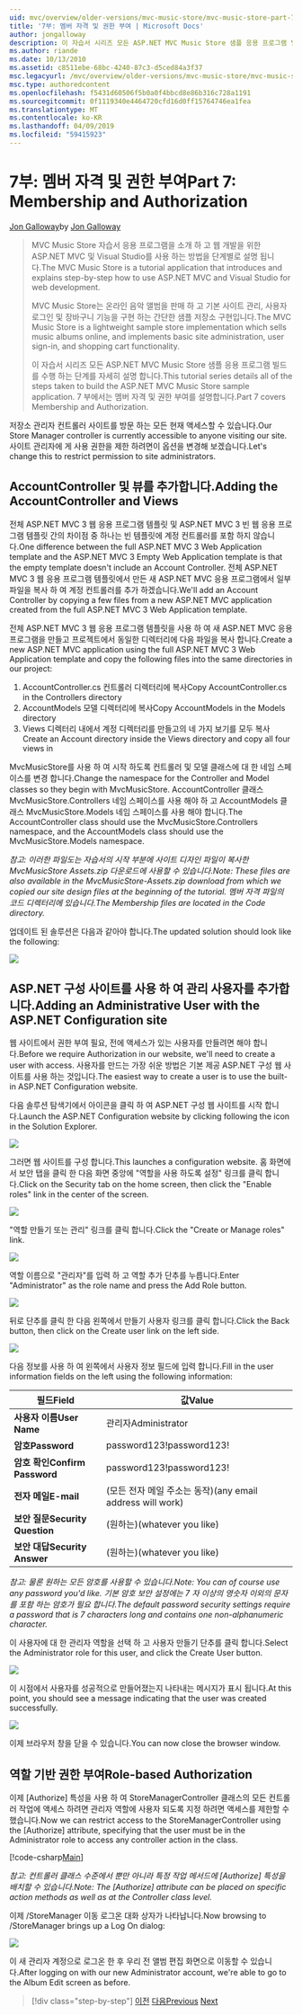 ```yaml
---
uid: mvc/overview/older-versions/mvc-music-store/mvc-music-store-part-7
title: '7부: 멤버 자격 및 권한 부여 | Microsoft Docs'
author: jongalloway
description: 이 자습서 시리즈 모든 ASP.NET MVC Music Store 샘플 응용 프로그램 빌드를 수행 하는 단계를 자세히 설명 합니다. 7 부에서는 멤버 자격 및 권한 부여를 설명합니다.
ms.author: riande
ms.date: 10/13/2010
ms.assetid: c8511ebe-68bc-4240-87c3-d5ced84a3f37
msc.legacyurl: /mvc/overview/older-versions/mvc-music-store/mvc-music-store-part-7
msc.type: authoredcontent
ms.openlocfilehash: f5431d60506f5b0a0f4bbcd8e86b316c728a1191
ms.sourcegitcommit: 0f1119340e4464720cfd16d0ff15764746ea1fea
ms.translationtype: MT
ms.contentlocale: ko-KR
ms.lasthandoff: 04/09/2019
ms.locfileid: "59415923"
---
```

# <a name="part-7-membership-and-authorization"></a><span data-ttu-id="52e50-104">7부: 멤버 자격 및 권한 부여</span><span class="sxs-lookup"><span data-stu-id="52e50-104">Part 7: Membership and Authorization</span></span>

<span data-ttu-id="52e50-105">[Jon Galloway](https://github.com/jongalloway)</span><span class="sxs-lookup"><span data-stu-id="52e50-105">by [Jon Galloway](https://github.com/jongalloway)</span></span>

> <span data-ttu-id="52e50-106">MVC Music Store 자습서 응용 프로그램을 소개 하 고 웹 개발을 위한 ASP.NET MVC 및 Visual Studio를 사용 하는 방법을 단계별로 설명 됩니다.</span><span class="sxs-lookup"><span data-stu-id="52e50-106">The MVC Music Store is a tutorial application that introduces and explains step-by-step how to use ASP.NET MVC and Visual Studio for web development.</span></span>  
>   
> <span data-ttu-id="52e50-107">MVC Music Store는 온라인 음악 앨범을 판매 하 고 기본 사이트 관리, 사용자 로그인 및 장바구니 기능을 구현 하는 간단한 샘플 저장소 구현입니다.</span><span class="sxs-lookup"><span data-stu-id="52e50-107">The MVC Music Store is a lightweight sample store implementation which sells music albums online, and implements basic site administration, user sign-in, and shopping cart functionality.</span></span>  
>   
> <span data-ttu-id="52e50-108">이 자습서 시리즈 모든 ASP.NET MVC Music Store 샘플 응용 프로그램 빌드를 수행 하는 단계를 자세히 설명 합니다.</span><span class="sxs-lookup"><span data-stu-id="52e50-108">This tutorial series details all of the steps taken to build the ASP.NET MVC Music Store sample application.</span></span> <span data-ttu-id="52e50-109">7 부에서는 멤버 자격 및 권한 부여를 설명합니다.</span><span class="sxs-lookup"><span data-stu-id="52e50-109">Part 7 covers Membership and Authorization.</span></span>


<span data-ttu-id="52e50-110">저장소 관리자 컨트롤러 사이트를 방문 하는 모든 현재 액세스할 수 있습니다.</span><span class="sxs-lookup"><span data-stu-id="52e50-110">Our Store Manager controller is currently accessible to anyone visiting our site.</span></span> <span data-ttu-id="52e50-111">사이트 관리자에 게 사용 권한을 제한 하려면이 옵션을 변경해 보겠습니다.</span><span class="sxs-lookup"><span data-stu-id="52e50-111">Let's change this to restrict permission to site administrators.</span></span>

## <a name="adding-the-accountcontroller-and-views"></a><span data-ttu-id="52e50-112">AccountController 및 뷰를 추가합니다.</span><span class="sxs-lookup"><span data-stu-id="52e50-112">Adding the AccountController and Views</span></span>

<span data-ttu-id="52e50-113">전체 ASP.NET MVC 3 웹 응용 프로그램 템플릿 및 ASP.NET MVC 3 빈 웹 응용 프로그램 템플릿 간의 차이점 중 하나는 빈 템플릿에 계정 컨트롤러를 포함 하지 않습니다.</span><span class="sxs-lookup"><span data-stu-id="52e50-113">One difference between the full ASP.NET MVC 3 Web Application template and the ASP.NET MVC 3 Empty Web Application template is that the empty template doesn't include an Account Controller.</span></span> <span data-ttu-id="52e50-114">전체 ASP.NET MVC 3 웹 응용 프로그램 템플릿에서 만든 새 ASP.NET MVC 응용 프로그램에서 일부 파일을 복사 하 여 계정 컨트롤러를 추가 하겠습니다.</span><span class="sxs-lookup"><span data-stu-id="52e50-114">We'll add an Account Controller by copying a few files from a new ASP.NET MVC application created from the full ASP.NET MVC 3 Web Application template.</span></span>

<span data-ttu-id="52e50-115">전체 ASP.NET MVC 3 웹 응용 프로그램 템플릿을 사용 하 여 새 ASP.NET MVC 응용 프로그램을 만들고 프로젝트에서 동일한 디렉터리에 다음 파일을 복사 합니다.</span><span class="sxs-lookup"><span data-stu-id="52e50-115">Create a new ASP.NET MVC application using the full ASP.NET MVC 3 Web Application template and copy the following files into the same directories in our project:</span></span>

1. <span data-ttu-id="52e50-116">AccountController.cs 컨트롤러 디렉터리에 복사</span><span class="sxs-lookup"><span data-stu-id="52e50-116">Copy AccountController.cs in the Controllers directory</span></span>
2. <span data-ttu-id="52e50-117">AccountModels 모델 디렉터리에 복사</span><span class="sxs-lookup"><span data-stu-id="52e50-117">Copy AccountModels in the Models directory</span></span>
3. <span data-ttu-id="52e50-118">Views 디렉터리 내에서 계정 디렉터리를 만들고의 네 가지 보기를 모두 복사</span><span class="sxs-lookup"><span data-stu-id="52e50-118">Create an Account directory inside the Views directory and copy all four views in</span></span>

<span data-ttu-id="52e50-119">MvcMusicStore를 사용 하 여 시작 하도록 컨트롤러 및 모델 클래스에 대 한 네임 스페이스를 변경 합니다.</span><span class="sxs-lookup"><span data-stu-id="52e50-119">Change the namespace for the Controller and Model classes so they begin with MvcMusicStore.</span></span> <span data-ttu-id="52e50-120">AccountController 클래스 MvcMusicStore.Controllers 네임 스페이스를 사용 해야 하 고 AccountModels 클래스 MvcMusicStore.Models 네임 스페이스를 사용 해야 합니다.</span><span class="sxs-lookup"><span data-stu-id="52e50-120">The AccountController class should use the MvcMusicStore.Controllers namespace, and the AccountModels class should use the MvcMusicStore.Models namespace.</span></span>

*<span data-ttu-id="52e50-121">참고: 이러한 파일도는 자습서의 시작 부분에 사이트 디자인 파일이 복사한 MvcMusicStore Assets.zip 다운로드에 사용할 수 있습니다.</span><span class="sxs-lookup"><span data-stu-id="52e50-121">Note: These files are also available in the MvcMusicStore-Assets.zip download from which we copied our site design files at the beginning of the tutorial.</span></span> <span data-ttu-id="52e50-122">멤버 자격 파일의 코드 디렉터리에 있습니다.</span><span class="sxs-lookup"><span data-stu-id="52e50-122">The Membership files are located in the Code directory.</span></span>*

<span data-ttu-id="52e50-123">업데이트 된 솔루션은 다음과 같아야 합니다.</span><span class="sxs-lookup"><span data-stu-id="52e50-123">The updated solution should look like the following:</span></span>

![](mvc-music-store-part-7/_static/image1.png)

## <a name="adding-an-administrative-user-with-the-aspnet-configuration-site"></a><span data-ttu-id="52e50-124">ASP.NET 구성 사이트를 사용 하 여 관리 사용자를 추가합니다.</span><span class="sxs-lookup"><span data-stu-id="52e50-124">Adding an Administrative User with the ASP.NET Configuration site</span></span>

<span data-ttu-id="52e50-125">웹 사이트에서 권한 부여 필요, 전에 액세스가 있는 사용자를 만들려면 해야 합니다.</span><span class="sxs-lookup"><span data-stu-id="52e50-125">Before we require Authorization in our website, we'll need to create a user with access.</span></span> <span data-ttu-id="52e50-126">사용자를 만드는 가장 쉬운 방법은 기본 제공 ASP.NET 구성 웹 사이트를 사용 하는 것입니다.</span><span class="sxs-lookup"><span data-stu-id="52e50-126">The easiest way to create a user is to use the built-in ASP.NET Configuration website.</span></span>

<span data-ttu-id="52e50-127">다음 솔루션 탐색기에서 아이콘을 클릭 하 여 ASP.NET 구성 웹 사이트를 시작 합니다.</span><span class="sxs-lookup"><span data-stu-id="52e50-127">Launch the ASP.NET Configuration website by clicking following the icon in the Solution Explorer.</span></span>

![](mvc-music-store-part-7/_static/image2.png)

<span data-ttu-id="52e50-128">그러면 웹 사이트를 구성 합니다.</span><span class="sxs-lookup"><span data-stu-id="52e50-128">This launches a configuration website.</span></span> <span data-ttu-id="52e50-129">홈 화면에서 보안 탭을 클릭 한 다음 화면 중앙에 "역할을 사용 하도록 설정" 링크를 클릭 합니다.</span><span class="sxs-lookup"><span data-stu-id="52e50-129">Click on the Security tab on the home screen, then click the "Enable roles" link in the center of the screen.</span></span>

![](mvc-music-store-part-7/_static/image3.png)

<span data-ttu-id="52e50-130">"역할 만들기 또는 관리" 링크를 클릭 합니다.</span><span class="sxs-lookup"><span data-stu-id="52e50-130">Click the "Create or Manage roles" link.</span></span>

![](mvc-music-store-part-7/_static/image4.png)

<span data-ttu-id="52e50-131">역할 이름으로 "관리자"를 입력 하 고 역할 추가 단추를 누릅니다.</span><span class="sxs-lookup"><span data-stu-id="52e50-131">Enter "Administrator" as the role name and press the Add Role button.</span></span>

![](mvc-music-store-part-7/_static/image5.png)

<span data-ttu-id="52e50-132">뒤로 단추를 클릭 한 다음 왼쪽에서 만들기 사용자 링크를 클릭 합니다.</span><span class="sxs-lookup"><span data-stu-id="52e50-132">Click the Back button, then click on the Create user link on the left side.</span></span>

![](mvc-music-store-part-7/_static/image6.png)

<span data-ttu-id="52e50-133">다음 정보를 사용 하 여 왼쪽에서 사용자 정보 필드에 입력 합니다.</span><span class="sxs-lookup"><span data-stu-id="52e50-133">Fill in the user information fields on the left using the following information:</span></span>

| **<span data-ttu-id="52e50-134">필드</span><span class="sxs-lookup"><span data-stu-id="52e50-134">Field</span></span>** | **<span data-ttu-id="52e50-135">값</span><span class="sxs-lookup"><span data-stu-id="52e50-135">Value</span></span>** |
| --- | --- |
| **<span data-ttu-id="52e50-136">사용자 이름</span><span class="sxs-lookup"><span data-stu-id="52e50-136">User Name</span></span>** | <span data-ttu-id="52e50-137">관리자</span><span class="sxs-lookup"><span data-stu-id="52e50-137">Administrator</span></span> |
| **<span data-ttu-id="52e50-138">암호</span><span class="sxs-lookup"><span data-stu-id="52e50-138">Password</span></span>** | <span data-ttu-id="52e50-139">password123!</span><span class="sxs-lookup"><span data-stu-id="52e50-139">password123!</span></span> |
| **<span data-ttu-id="52e50-140">암호 확인</span><span class="sxs-lookup"><span data-stu-id="52e50-140">Confirm Password</span></span>** | <span data-ttu-id="52e50-141">password123!</span><span class="sxs-lookup"><span data-stu-id="52e50-141">password123!</span></span> |
| **<span data-ttu-id="52e50-142">전자 메일</span><span class="sxs-lookup"><span data-stu-id="52e50-142">E-mail</span></span>** | <span data-ttu-id="52e50-143">(모든 전자 메일 주소는 동작)</span><span class="sxs-lookup"><span data-stu-id="52e50-143">(any email address will work)</span></span> |
| **<span data-ttu-id="52e50-144">보안 질문</span><span class="sxs-lookup"><span data-stu-id="52e50-144">Security Question</span></span>** | <span data-ttu-id="52e50-145">(원하는)</span><span class="sxs-lookup"><span data-stu-id="52e50-145">(whatever you like)</span></span> |
| **<span data-ttu-id="52e50-146">보안 대답</span><span class="sxs-lookup"><span data-stu-id="52e50-146">Security Answer</span></span>** | <span data-ttu-id="52e50-147">(원하는)</span><span class="sxs-lookup"><span data-stu-id="52e50-147">(whatever you like)</span></span> |

*<span data-ttu-id="52e50-148">참고: 물론 원하는 모든 암호를 사용할 수 있습니다.</span><span class="sxs-lookup"><span data-stu-id="52e50-148">Note: You can of course use any password you'd like.</span></span> <span data-ttu-id="52e50-149">기본 암호 보안 설정에는 7 자 이상의 영숫자 이외의 문자를 포함 하는 암호가 필요 합니다.</span><span class="sxs-lookup"><span data-stu-id="52e50-149">The default password security settings require a password that is 7 characters long and contains one non-alphanumeric character.</span></span>*

<span data-ttu-id="52e50-150">이 사용자에 대 한 관리자 역할을 선택 하 고 사용자 만들기 단추를 클릭 합니다.</span><span class="sxs-lookup"><span data-stu-id="52e50-150">Select the Administrator role for this user, and click the Create User button.</span></span>

![](mvc-music-store-part-7/_static/image7.png)

<span data-ttu-id="52e50-151">이 시점에서 사용자를 성공적으로 만들어졌는지 나타내는 메시지가 표시 됩니다.</span><span class="sxs-lookup"><span data-stu-id="52e50-151">At this point, you should see a message indicating that the user was created successfully.</span></span>

![](mvc-music-store-part-7/_static/image8.png)

<span data-ttu-id="52e50-152">이제 브라우저 창을 닫을 수 있습니다.</span><span class="sxs-lookup"><span data-stu-id="52e50-152">You can now close the browser window.</span></span>

## <a name="role-based-authorization"></a><span data-ttu-id="52e50-153">역할 기반 권한 부여</span><span class="sxs-lookup"><span data-stu-id="52e50-153">Role-based Authorization</span></span>

<span data-ttu-id="52e50-154">이제 [Authorize] 특성을 사용 하 여 StoreManagerController 클래스의 모든 컨트롤러 작업에 액세스 하려면 관리자 역할에 사용자 되도록 지정 하려면 액세스를 제한할 수 했습니다.</span><span class="sxs-lookup"><span data-stu-id="52e50-154">Now we can restrict access to the StoreManagerController using the [Authorize] attribute, specifying that the user must be in the Administrator role to access any controller action in the class.</span></span>

[!code-csharp[Main](mvc-music-store-part-7/samples/sample1.cs)]

*<span data-ttu-id="52e50-155">참고: 컨트롤러 클래스 수준에서 뿐만 아니라 특정 작업 메서드에 [Authorize] 특성을 배치할 수 있습니다.</span><span class="sxs-lookup"><span data-stu-id="52e50-155">Note: The [Authorize] attribute can be placed on specific action methods as well as at the Controller class level.</span></span>*

<span data-ttu-id="52e50-156">이제 /StoreManager 이동 로그온 대화 상자가 나타납니다.</span><span class="sxs-lookup"><span data-stu-id="52e50-156">Now browsing to /StoreManager brings up a Log On dialog:</span></span>

![](mvc-music-store-part-7/_static/image9.png)

<span data-ttu-id="52e50-157">이 새 관리자 계정으로 로그온 한 후 우리 전 앨범 편집 화면으로 이동할 수 있습니다.</span><span class="sxs-lookup"><span data-stu-id="52e50-157">After logging on with our new Administrator account, we're able to go to the Album Edit screen as before.</span></span>

> [!div class="step-by-step"]
> <span data-ttu-id="52e50-158">[이전](mvc-music-store-part-6.md)
> [다음](mvc-music-store-part-8.md)</span><span class="sxs-lookup"><span data-stu-id="52e50-158">[Previous](mvc-music-store-part-6.md)
[Next](mvc-music-store-part-8.md)</span></span>
